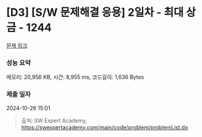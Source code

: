 # [D3] [S/W 문제해결 응용] 2일차 - 최대 상금 - 1244 

[문제 링크](https://swexpertacademy.com/main/code/problem/problemDetail.do?contestProbId=AV15Khn6AN0CFAYD) 

### 성능 요약

메모리: 20,956 KB, 시간: 8,955 ms, 코드길이: 1,636 Bytes

### 제출 일자

2024-10-26 15:01



> 출처: SW Expert Academy, https://swexpertacademy.com/main/code/problem/problemList.do